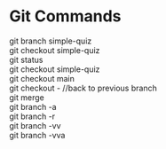 # Git Commands    
git branch simple-quiz     
git checkout simple-quiz    
git status    
git checkout simple-quiz      
git checkout main    
git checkout - //back to previous branch    
git merge   
git branch -a    
git branch -r    
git branch -vv    
git branch -vva   

